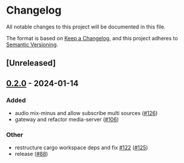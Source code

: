# Changelog
All notable changes to this project will be documented in this file.

The format is based on [Keep a Changelog](https://keepachangelog.com/en/1.0.0/),
and this project adheres to [Semantic Versioning](https://semver.org/spec/v2.0.0.html).

## [Unreleased]

## [0.2.0](https://github.com/giangndm/8xFF-decentralized-media-server/compare/atm0s-media-server-transport-v0.1.0...atm0s-media-server-transport-v0.2.0) - 2024-01-14

### Added
- audio mix-minus and allow subscribe multi sources ([#126](https://github.com/giangndm/8xFF-decentralized-media-server/pull/126))
- gateway and refactor media-server ([#106](https://github.com/giangndm/8xFF-decentralized-media-server/pull/106))

### Other
- restructure cargo workspace deps and fix [#122](https://github.com/giangndm/8xFF-decentralized-media-server/pull/122) ([#125](https://github.com/giangndm/8xFF-decentralized-media-server/pull/125))
- release ([#88](https://github.com/giangndm/8xFF-decentralized-media-server/pull/88))

